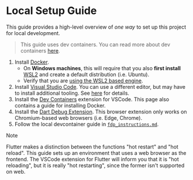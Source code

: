 # Local Setup Guide

This guide provides a high-level overview of *one way* to set up this project for local development.  

> This guide uses dev containers. You can read more about dev containers [here](https://containers.dev/).

1. Install [Docker](https://www.docker.com/).
    - On **Windows machines**, this will require that you also **first install** [WSL2](https://learn.microsoft.com/en-us/windows/wsl/) and create a default distribution (i.e. Ubuntu).
    - Verify that you are [using the WSL2 based engine](https://docs.docker.com/desktop/features/wsl/#turn-on-docker-desktop-wsl-2).
2. Install [Visual Studio Code](https://code.visualstudio.com/). You can use a different editor, but may have to install additional tooling. See [here](https://containers.dev/supporting) for details.
3. Install the [Dev Containers](https://marketplace.visualstudio.com/items?itemName=ms-vscode-remote.remote-containers) extension for VSCode. This page also contains a guide for installing Docker.
4. Install the [Dart Debug Extension](https://chromewebstore.google.com/detail/dart-debug-extension/eljbmlghnomdjgdjmbdekegdkbabckhm). This browser extension only works on Chromium-based web browsers (i.e. Edge, Chrome).
5. Follow the local devcontainer guide in [`fdp_instructions.md`](./fdp_instructions.md).

> [!Note]
> Flutter makes a distinction between the functions "hot restart" and "hot reload". This guide sets up an environment that uses a web browser as the frontend. The VSCode extension for Flutter will inform you that it is "hot reloading", but it is really "hot restarting", since the former isn't supported on web.
